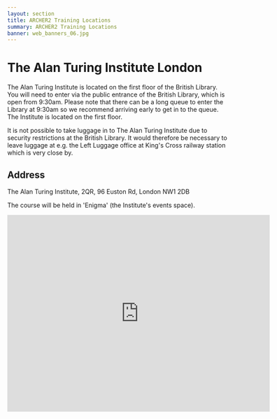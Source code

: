 ```yaml
---
layout: section
title: ARCHER2 Training Locations
summary: ARCHER2 Training Locations
banner: web_banners_06.jpg
---
```


# The Alan Turing Institute London


The Alan Turing Institute is located on the first floor of the British Library.
You will need to enter via the public entrance of the British Library, which is open from 9:30am. Please note that there can be a long queue to enter the Library at 9:30am so we recommend arriving early to get in to the queue. The Institute is located on the first floor.

It is not possible to take luggage in to The Alan Turing Institute due to security restrictions at the British Library. It would therefore be necessary to leave luggage at e.g. the Left Luggage office at King's Cross railway station which is very close by.

## Address

The Alan Turing Institute,
2QR,
96 Euston Rd,
London
NW1 2DB

The course will be held in 'Enigma' (the Institute's events space). 

<iframe title="google map" src="https://www.google.com/maps/embed?pb=!1m14!1m8!1m3!1d9928.347630464725!2d-0.1276734!3d51.5299658!3m2!1i1024!2i768!4f13.1!3m3!1m2!1s0x0%3A0xa6f7b8acf648fffd!2sThe%20Alan%20Turing%20Institute!5e0!3m2!1sen!2suk!4v1582732424343!5m2!1sen!2suk" width="600" height="450" frameborder="0" style="border:0;" allowfullscreen=""></iframe>